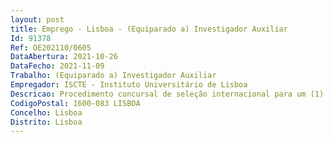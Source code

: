 ```yaml
--- 
layout: post
title: Emprego - Lisboa - (Equiparado a) Investigador Auxiliar
Id: 91378
Ref: OE202110/0605
DataAbertura: 2021-10-26
DataFecho: 2021-11-09
Trabalho: (Equiparado a) Investigador Auxiliar
Empregador: ISCTE - Instituto Universitário de Lisboa
Descricao: Procedimento concursal de seleção internacional para um (1) lugar de Doutorado equiparado a Investigador Auxiliar, na área científica de Ciências Sociais e Humanidades, no âmbito do Financiamento Programático   UIDP 03127 2020, da Unidade de Investigação   Centro de Estudos Sobre a Mudança Socioeconómica e o Território   DINÂMIA'CET Iscte, aberto pelo Edital n.º 1168 2021 de 25 de outubro
CodigoPostal: 1600-083 LISBOA
Concelho: Lisboa
Distrito: Lisboa
--- 
```

